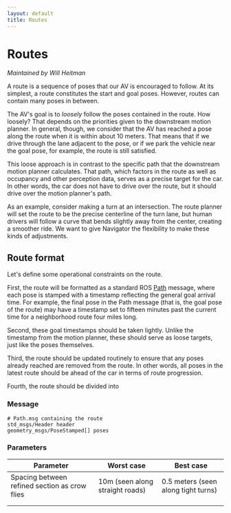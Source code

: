 ```yaml
---
layout: default
title: Routes
---
```


# Routes

_Maintained by Will Heitman_

A route is a sequence of poses that our AV is encouraged to follow. At its simplest, a route constitutes the start and goal poses. However, routes can contain many poses in between.

The AV's goal is to _loosely_ follow the poses contained in the route. How loosely? That depends on the priorities given to the downstream motion planner. In general, though, we consider that the AV has reached a pose along the route when it is within about 10 meters. That means that if we drive through the lane adjacent to the pose, or if we park the vehicle near the goal pose, for example, the route is still satisfied.

This loose approach is in contrast to the specific path that the downstream motion planner calculates. That path, which factors in the route as well as occupancy and other perception data, serves as a precise target for the car. In other words, the car does not have to drive over the route, but it should drive over the motion planner's path.

As an example, consider making a turn at an intersection. The route planner will set the route to be the precise centerline of the turn lane, but human drivers will follow a curve that bends slightly away from the center, creating a smoother ride. We want to give Navigator the flexibility to make these kinds of adjustments.

## Route format

Let's define some operational constraints on the route.

First, the route will be formatted as a standard ROS [Path](http://docs.ros.org/en/noetic/api/nav_msgs/html/msg/Path.html) message, where each pose is stamped with a timestamp reflecting the general goal arrival time. For example, the final pose in the Path message (that is, the goal pose of the route) may have a timestamp set to fifteen minutes past the current time for a neighborhood route four miles long. 

Second, these goal timestamps should be taken lightly. Unlike the timestamp from the motion planner, these should serve as loose targets, just like the poses themselves.

Third, the route should be updated routinely to ensure that any poses already reached are removed from the route. In other words, all poses in the latest route should be ahead of the car in terms of route progression.

Fourth, the route should be divided into 

### Message

```
# Path.msg containing the route
std_msgs/Header header
geometry_msgs/PoseStamped[] poses
```

### Parameters

| Parameter                                     | Worst case                      | Best case                           |
| --------------------------------------------- | ------------------------------- | ----------------------------------- |
| Spacing between refined section as crow flies | 10m (seen along straight roads) | 0.5 meters (seen along tight turns) |
|                                               |                                 |                                     |
|                                               |                                 |                                     |

